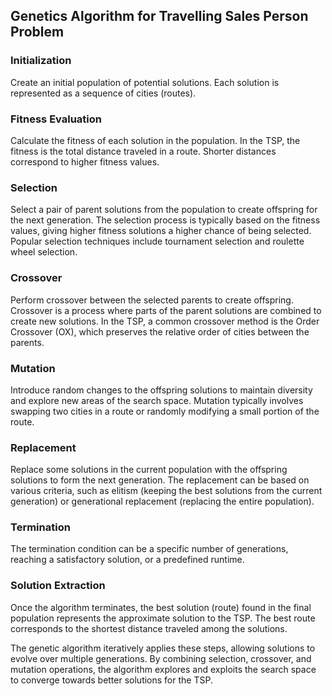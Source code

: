 ## Genetics Algorithm for Travelling Sales Person Problem

### Initialization
Create an initial population of potential solutions. Each solution is represented as a sequence of cities (routes).

### Fitness Evaluation
Calculate the fitness of each solution in the population. In the TSP, the fitness is the total distance traveled in a route. Shorter distances correspond to higher fitness values.

### Selection
Select a pair of parent solutions from the population to create offspring for the next generation. The selection process is typically based on the fitness values, giving higher fitness solutions a higher chance of being selected. Popular selection techniques include tournament selection and roulette wheel selection.

### Crossover
Perform crossover between the selected parents to create offspring. Crossover is a process where parts of the parent solutions are combined to create new solutions. In the TSP, a common crossover method is the Order Crossover (OX), which preserves the relative order of cities between the parents.

### Mutation
Introduce random changes to the offspring solutions to maintain diversity and explore new areas of the search space. Mutation typically involves swapping two cities in a route or randomly modifying a small portion of the route.

### Replacement
Replace some solutions in the current population with the offspring solutions to form the next generation. The replacement can be based on various criteria, such as elitism (keeping the best solutions from the current generation) or generational replacement (replacing the entire population).

### Termination
The termination condition can be a specific number of generations, reaching a satisfactory solution, or a predefined runtime.

### Solution Extraction
Once the algorithm terminates, the best solution (route) found in the final population represents the approximate solution to the TSP. The best route corresponds to the shortest distance traveled among the solutions.

The genetic algorithm iteratively applies these steps, allowing solutions to evolve over multiple generations. By combining selection, crossover, and mutation operations, the algorithm explores and exploits the search space to converge towards better solutions for the TSP.
